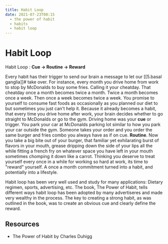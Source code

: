 ```yaml
---
title: Habit Loop
date: 2021-07-23T08:15
  - the power of habit
  - habits
  - habit loop
---
```



# Habit Loop

Habit Loop
: **Cue -> Routine -> Reward**

Every habit has their trigger to send our brain a message to let our [[5.basal
ganglia]]# take over. For instance, every month you drive home from work to stop
by McDonalds to buy some fries. Calling it your cheatday. That cheatday once
a month becomes twice a month. Twice a month becomes once a week. Then once
a week becomes twice a week. You promise to yourself to consume fast foods as
occasionally as you planned our diet to but sometimes you just can't help it.
Because it already becomes a habit, that every time you drive home after work,
your brain decides whether to go straight to McDonalds or go to the gym. Driving
home was your **cue** or trigger. You park your car at McDonalds parking lot
similar to how you park your car outside the gym. Someone takes your order and
you order the same burger and fries combo you always have as if on cue.
**Routine**. Now you take a big bite out of your burger, that familiar yet
exhilarating burst of flavors in your mouth, grease dripping down the side of
your lips all the while fitting a french fry on whatever space you have left in
your mouth sometimes chomping it down like a carrot. Thinking you deserve to
treat yourself every once in a while for working so hard at work, its time to
"reward" yourself. A once a month commitment turned into a habit, and
potentially into a lifestyle.

Habit loop has been very well used and study for many applications: Dietary
regimen, sports, advertising, etc. The book, The Power of Habit, tells different
ways habit loop has been adopted by many advertiseres and made very wealthy in
the process. The key to creating a strong habit, as was outlined in the book,
was to create an obvious cue and clearly define the reward.

## Resources

- The Power of Habit by Charles Duhigg
